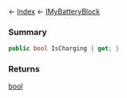 ← [Index](Api-Index) ← [IMyBatteryBlock](Sandbox.ModAPI.Ingame.IMyBatteryBlock)

### Summary

```csharp
public bool IsCharging { get; }
```

### Returns

[bool](System.Boolean)

